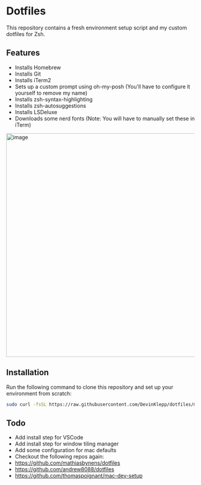 # Dotfiles

This repository contains a fresh environment setup script and my custom dotfiles for Zsh.

## Features
- Installs Homebrew
- Installs Git
- Installs iTerm2
- Sets up a custom prompt using oh-my-posh (You'll have to configure it yourself to remove my name)
- Installs zsh-syntax-highlighting
- Installs zsh-autosuggestions
- Installs LSDeluxe
- Downloads some nerd fonts (Note: You will have to manually set these in iTerm)

<img width="596" alt="image" src="https://github.com/user-attachments/assets/afa78198-bffb-46e1-a85f-205bd55bd83a" />

## Installation

Run the following command to clone this repository and set up your environment from scratch:

```bash
sudo curl -fsSL https://raw.githubusercontent.com/DevinKlepp/dotfiles/main/install.sh | zsh
```

## Todo
- Add install step for VSCode
- Add install step for window tiling manager
- Add some configuration for mac defaults
- Checkout the following repos again:
- https://github.com/mathiasbynens/dotfiles
- https://github.com/andrew8088/dotfiles
- https://github.com/thomaspoignant/mac-dev-setup
